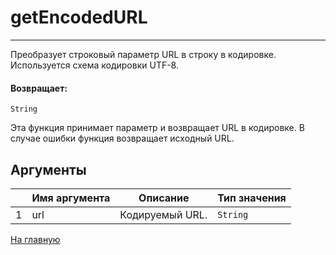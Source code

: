 # getEncodedURL

---

Преобразует строковый параметр URL в строку в кодировке. Используется схема кодировки UTF-8.

#### Возвращает:

`String`

Эта функция принимает параметр и возвращает URL в кодировке. В случае ошибки функция возвращает
исходный URL.

## Аргументы

|  | Имя аргумента | Описание | Тип значения |
| --- | --- | --- | --- |
| 1 | url | Кодируемый URL. | `String` |



[На главную](./ecmfunctions/)